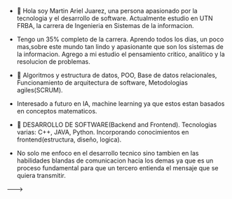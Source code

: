 - 👋 Hola soy Martin Ariel Juarez, una persona apasionado por la tecnologia y el desarrollo de software. Actualmente estudio en UTN FRBA, la carrera de Ingenieria en Sistemas de la informacion.
- Tengo un 35% completo de la carrera. 
  Aprendo todos los dias, un poco mas,sobre este mundo tan lindo y apasionante que son los sistemas de la informacion. Agrego a mi estudio el pensamiento critico, analitico y la resolucion de problemas.
  
- 🌱 Algoritmos y estructura de datos, POO, Base de datos relacionales, Funcionamiento de arquitectura de software, Metodologias agiles(SCRUM).
- Interesado a futuro en IA, machine learning ya que estos estan basados en conceptos matematicos.
- 💞️ DESARROLLO DE SOFTWARE(Backend and Frontend). Tecnologias varias: C++, JAVA, Python. Incorporando conocimientos en frontend(estructura, diseño, logica).
- No solo me enfoco en el desarrollo tecnico sino tambien en las habilidades blandas de comunicacion hacia los demas ya que es un proceso fundamental para que un tercero entienda el mensaje que se quiera transmitir.

--->
